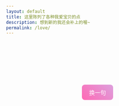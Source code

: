 ```yaml
---
layout: default
title: 这里陈列了各种我爱宝贝的点
description: 想到新的我还会补上的喔~
permalink: /love/
---
```


<style>
.love-note {
  width: 100%;
  border: none;
  background: none;
  resize: none;
  padding: 0;
  margin-bottom: 1.5em;
  font-size: 1.4em;
  line-height: 1.8;
  text-align: center;
  font-family: "Segoe UI", "Comic Sans MS", cursive;
  
  /* 渐变文字 */
  background: linear-gradient(to right, #ff69b4, #dda0dd);
  -webkit-background-clip: text;
  -webkit-text-fill-color: transparent;
  
  /* 动画过渡 */
  transition: opacity 0.5s ease;
}
button {
  display: block;
  margin: 20px auto;
  padding: 10px 20px;
  font-size: 1.1em;
  border: none;
  border-radius: 8px;
  background: linear-gradient(45deg, #ff69b4, #dda0dd);
  color: white;
  cursor: pointer;
  transition: background 0.3s ease;
}
button:hover {
  background: linear-gradient(45deg, #dda0dd, #ff69b4);
}
</style>

<textarea id="loveText" class="love-note" readonly></textarea>
<button onclick="nextLoveNote()">换一句</button>

<script>
const loveNotes = [
  "我爱宝贝的眼睛，哭或笑的时候总是闪着惹人怜爱的光芒",
  "我爱宝贝的嘴唇，软软的甜甜的像一块让人垂涎欲滴的软糖",
  "我爱宝贝的睫毛，当我用脸蹭宝贝时，宝贝轻轻开合眼眸用睫毛挠我的脸",
  "我爱宝贝的头发，永远带着一股令我安心的香气",
  "我爱宝贝的脸颊，滑滑嫩嫩软软弹弹，我恨不得多长几张嘴来亲它",
  "我爱宝贝的脖颈和锁骨，每次看到宝贝我都忍不住凑过去探索它们",
  "我爱宝贝的舌尖，带着温润的液体和湿热的气息，我的心也被它给缠住了",
  "我爱宝贝的手，纤纤如细枝，温润如良玉，摩挲宝贝的手掌心我希望能传递出我心中的爱意",
  "我爱宝贝的指尖，它们从我的脸庞滑向我的胸膛时，我能感受到宝贝缠缠绵绵的爱",
  "我爱宝贝的肌肤，当我抚摸它时，总有一阵凉丝丝的清爽，但我更希望能给它带来温暖",
  "我爱宝贝的脊背，我用手抚摸时，宝贝便像受惊的猫一般扭动（好可爱(*╹▽╹*)）",
  "我爱宝贝的腰肢，当我用手环抱着它，我感觉世界都在我的怀抱中",
  "我爱宝贝的眼神，当它看向我时，投射出缠绵的依恋与爱欲，让我深深陷于其中",
  "我爱宝贝的笑，明媚又温和，像寒冬时节投向文德楼的阳光，给我带来阵阵暖意",
  "我爱宝贝的眼泪，当我第一次拭去宝贝眼角滑落的泪滴的那一刻，也代表我准备好接受宝贝所有的柔软",
  "我爱宝贝的舌尖，带着温润的液体和湿热的气息，我的心也被它给缠住了",
  "我爱宝贝的舌尖，带着温润的液体和湿热的气息，我的心也被它给缠住了",
  "我爱宝贝的舌尖，带着温润的液体和湿热的气息，我的心也被它给缠住了",
  "我爱宝贝的舌尖，带着温润的液体和湿热的气息，我的心也被它给缠住了",
  "我爱宝贝的舌尖，带着温润的液体和湿热的气息，我的心也被它给缠住了",
  "我爱宝贝的舌尖，带着温润的液体和湿热的气息，我的心也被它给缠住了",
  "我爱宝贝的舌尖，带着温润的液体和湿热的气息，我的心也被它给缠住了",
  "我爱宝贝的舌尖，带着温润的液体和湿热的气息，我的心也被它给缠住了",
  "我爱宝贝的舌尖，带着温润的液体和湿热的气息，我的心也被它给缠住了",
  "我爱宝贝的舌尖，带着温润的液体和湿热的气息，我的心也被它给缠住了",
  "我爱宝贝的舌尖，带着温润的液体和湿热的气息，我的心也被它给缠住了",
  "我爱宝贝的舌尖，带着温润的液体和湿热的气息，我的心也被它给缠住了",
  "我爱宝贝的舌尖，带着温润的液体和湿热的气息，我的心也被它给缠住了",
  "我爱宝贝的舌尖，带着温润的液体和湿热的气息，我的心也被它给缠住了",
  "我爱宝贝的舌尖，带着温润的液体和湿热的气息，我的心也被它给缠住了",
  "我爱宝贝的舌尖，带着温润的液体和湿热的气息，我的心也被它给缠住了",
  "我爱宝贝的舌尖，带着温润的液体和湿热的气息，我的心也被它给缠住了",
  "我爱宝贝的舌尖，带着温润的液体和湿热的气息，我的心也被它给缠住了",
  "我爱宝贝的舌尖，带着温润的液体和湿热的气息，我的心也被它给缠住了",
  "我爱宝贝的舌尖，带着温润的液体和湿热的气息，我的心也被它给缠住了",
];

let currentIndex = -1;
const textArea = document.getElementById("loveText");

function nextLoveNote() {
  let newIndex;
  do {
    newIndex = Math.floor(Math.random() * loveNotes.length);
  } while (newIndex === currentIndex);
  
  currentIndex = newIndex;
  
  textArea.style.opacity = 0;
  setTimeout(() => {
    textArea.value = loveNotes[currentIndex];
    textArea.style.opacity = 1;
  }, 300);
}

// 初始化时显示一句
nextLoveNote();
</script>

